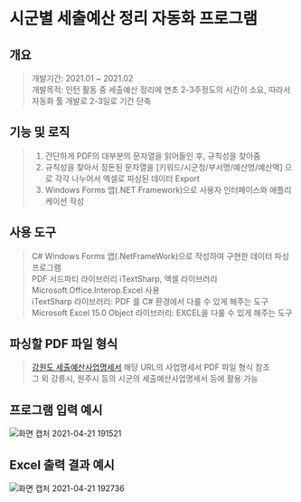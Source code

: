 # 시군별 세출예산 정리 자동화 프로그램

## 개요

> 개발기간: 2021.01 ~ 2021.02   
> 개발목적: 인턴 활동 중 세출예산 정리에 연초 2-3주정도의 시간이 소요, 따라서 자동화 툴 개발로 2-3일로 기간 단축

## 기능 및 로직
> 1. 간단하게 PDF의 대부분의 문자열을 읽어들인 후, 규칙성을 찾아줌  
> 2. 규칙성을 찾아서 정돈된 문자열을 [키워드/시군청/부서명/예산명/예산액] 으로 각각 나누어서 엑셀로 파싱된 데이터 Export  
> 3. Windows Forms 앱(.NET Framework)으로 사용자 인터페이스와 애플리케이션 작성

## 사용 도구
> C# Windows Forms 앱(.NetFrameWork)으로 작성하여 구현한 데이터 파싱 프로그램  
> PDF 서드파티 라이브러리 iTextSharp, 액셀 라이브러리 Microsoft.Office.Interop.Excel 사용  
> iTextSharp 라이브러리: PDF 를 C# 환경에서 다룰 수 있게 해주는 도구  
> Microsoft Excel 15.0 Object 라이브러리: EXCEL을 다룰 수 있게 해주는 도구  

## 파싱할 PDF 파일 형식
> [강원도 세출예산사업명세서](http://www.provin.gangwon.kr/gw/portal/sub06_06_07_19) 해당 URL의 사업명세서 PDF 파일 형식 참조  
> 그 외 강릉시, 원주시 등의 시군의 세출예산사업명세서 등에 활용 가능

## 프로그램 입력 예시
![화면 캡처 2021-04-21 191521](https://user-images.githubusercontent.com/70702088/115537622-f6f64300-a2d5-11eb-8825-50529b2541f2.png)

## Excel 출력 결과 예시
![화면 캡처 2021-04-21 192736](https://user-images.githubusercontent.com/70702088/115539223-ac75c600-a2d7-11eb-878f-7cc7ac673bfb.png)

